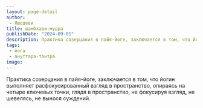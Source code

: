 ```yaml
---
layout: page-detail
author:
 - Яшодеви
title: шамбхави-мудра
publishDate: "2024-09-01"
description: Практика созерцания в лайя-йоге, заключается в том, что йогин выполняет расфокусированный взгляд в пространство, опираясь на четыре ключевых точки, глядя в пространство, не фокусируя взгляд, не шевелясь, не вынося суждений.
tags:
 - йога
 - ануттара-тантра
image: 
---
```


Практика созерцания в лайя-йоге, заключается в том, что йогин выполняет расфокусированный взгляд в пространство, опираясь на четыре ключевых точки, глядя в пространство, не фокусируя взгляд, не шевелясь, не вынося суждений.

